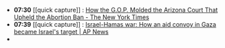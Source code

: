 - **07:30** [[quick capture]] : [How the G.O.P. Molded the Arizona Court That Upheld the Abortion Ban - The New York Times](https://www.nytimes.com/2024/04/10/us/arizona-abortion-supreme-court-judges.html "How the G.O.P. Molded the Arizona Court That Upheld the Abortion Ban - The New York Times")
- **07:39** [[quick capture]] : [Israel-Hamas war: How an aid convoy in Gaza became Israel's target | AP News](https://apnews.com/article/israel-palestinians-aid-workers-killed-2d08786a9839dfc402632c7ca745acca "Israel-Hamas war: How an aid convoy in Gaza became Israel's target | AP News")
-